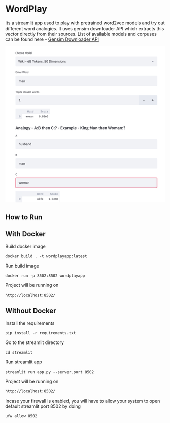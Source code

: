 # WordPlay
Its a streamlit app used to play with pretrained word2vec models and try out different word analogies.
It uses gensim downloader API which extracts this vector directly from their sources.
List of available models and corpuses can be found here - [Gensim Downloader API](https://github.com/RaRe-Technologies/gensim-data)

![Screenshot](https://github.com/havingfun/WordPlay/blob/master/references/screenshot.png)

## How to Run

## With Docker
Build docker image
```
docker build . -t wordplayapp:latest
```
Run build image
```
docker run -p 8502:8502 wordplayapp
```
Project will be running on
```
http://localhost:8502/
```

## Without Docker
Install the requirements
```
pip install -r requirements.txt
```
Go to the streamlit directory
```
cd streamlit
```
Run streamlit app
```
streamlit run app.py --server.port 8502
```
Project will be running on
```
http://localhost:8502/
```
Incase your firewall is enabled, you will have to allow your system to open default streamlit port 8502 by doing
```
ufw allow 8502
```
